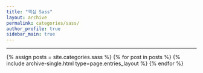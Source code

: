 ```yaml
---
title: "핵심 Sass"
layout: archive
permalink: categories/sass/
author_profile: true
sidebar_main: true
---
```


***

{% assign posts = site.categories.sass %}
{% for post in posts %} {% include archive-single.html type=page.entries_layout %} {% endfor %}
